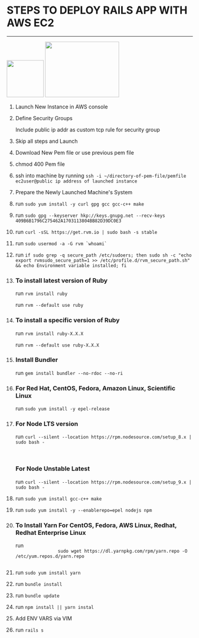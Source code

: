 # STEPS TO DEPLOY RAILS APP WITH AWS EC2
<hr/>
<img width="100" height="100" src="https://pbs.twimg.com/profile_images/476766169349636096/xUHXk6zu.png" />
<img width="200" height="150" src="https://d7umqicpi7263.cloudfront.net/img/product/40753dc3-0182-458f-9268-213115224d8d/c10dfd79-1fb7-4a73-8290-43736e40b00c.png" />

<ol>
    <li>
        <p>Launch New Instance in AWS console</p>
    <li>
        <p>Define Security Groups</p>
        <p>Include public ip addr as custom tcp rule for security group</p>
    </li>
    <li>
        <p>Skip all steps and Launch</p>
    </li>
    <li>
        <p>Download New Pem file or use previous pem file</p>
    </li>
    <li>
        <p>chmod 400 Pem file</p>
    </li>
    <li>
        <p>ssh into machine by running <code>ssh -i ~/directory-of-pem-file/pemfile ec2user@public ip address of launched instance</code></p>
    </li>
    <li>
        <p>Prepare the Newly Launched Machine's System</p>
    </li>
    <li>
        <p>run <code>sudo yum install -y curl gpg gcc gcc-c++ make</code></p>
    </li>
    <li>
        <p>run <code>sudo gpg --keyserver hkp://keys.gnupg.net --recv-keys 409B6B1796C275462A1703113804BB82D39DC0E3</code></p>
    </li>
    <li>
        <p>run <code>curl -sSL https://get.rvm.io | sudo bash -s stable</code></p>
    </li>
    <li>
        <p>run <code>sudo usermod -a -G rvm `whoami`</code></p>
    </li>
    <li>
        <p>run <code>if sudo grep -q secure_path /etc/sudoers; then sudo sh -c "echo export rvmsudo_secure_path=1 >> /etc/profile.d/rvm_secure_path.sh" && echo Environment variable installed; fi</code></p>
    </li>
    <li>
        <h3>To install latest version of Ruby</h3>
        <p>run <code>rvm install ruby</code></p>
        <p>run <code>rvm --default use ruby</code></p>
    </li>
    <li>
        <h3>To install a specific version of Ruby</h3>
        <p>run <code>rvm install ruby-X.X.X</code></p>
        <p>run <code>rvm --default use ruby-X.X.X</code></p>
    </li>
    <li>
        <h3>Install Bundler</h3>
        <p>run <code>gem install bundler --no-rdoc --no-ri</code></p>
    </li>
    <li>
        <h3>For Red Hat, CentOS, Fedora, Amazon Linux, Scientific Linux</h3>
        <p>run <code>sudo yum install -y epel-release</code></p>
    </li>
    <li>
        <h3>For Node LTS version</h3>
        <p>run <code>curl --silent --location https://rpm.nodesource.com/setup_8.x | sudo bash -</code></p>
        <br/>
        <h3>For Node Unstable Latest</h3>
        <p>run <code>curl --silent --location https://rpm.nodesource.com/setup_9.x | sudo bash -</code></p>
    </li>
    <li>
        <p>run <code>sudo yum install gcc-c++ make</code></p>
    </li>
    <li>
        <p>run <code>sudo yum install -y --enablerepo=epel nodejs npm</code></p>
    </li>
    <li>
        <h3>To Install Yarn For CentOS, Fedora, AWS Linux, Redhat, Redhat Enterprise Linux</h3>
        <p>run 
            <code>
                sudo wget https://dl.yarnpkg.com/rpm/yarn.repo -O /etc/yum.repos.d/yarn.repo
            </code>
        </p>
    </li>
    <li>
        <p>run <code>sudo yum install yarn</code></p>
    </li>
    <li>
        <p>run <code>bundle install</code></p>
    </li>
    <li>
        <p>run <code>bundle update</code></p>
    </li>
    <li>
        <p>run <code>npm install || yarn instal</code></p>
    </li>
    <li>
        <p>Add ENV VARS via VIM</p>
    </li>
    <li>
        <p>run <code>rails s</code></p>
    </li>
</ol>
